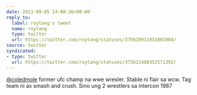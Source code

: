```yaml
---
date: 2013-09-05 14:08:36+00:00
reply_to:
  label: roytang's tweet
  name: roytang
  type: twitter
  url: https://twitter.com/roytang/statuses/375620911031803904/
source: twitter
syndicated:
- type: twitter
  url: https://twitter.com/roytang/statuses/375621488352571392/
---
```


[@coledmole](https://twitter.com/coledmole/) former ufc champ na wwe wresler. Stable ni flair sa wcw. Tag team ni ax smash and crush. Sino ung 2 wrestlers sa intercon 1987